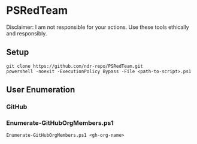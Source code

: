 # PSRedTeam
Disclaimer: I am not responsible for your actions. Use these tools ethically and responsibly.
## Setup
```
git clone https://github.com/ndr-repo/PSRedTeam.git
powershell -noexit -ExecutionPolicy Bypass -File <path-to-script>.ps1
```
## User Enumeration
### GitHub
### Enumerate-GitHubOrgMembers.ps1
```
Enumerate-GitHubOrgMembers.ps1 <gh-org-name>
```
